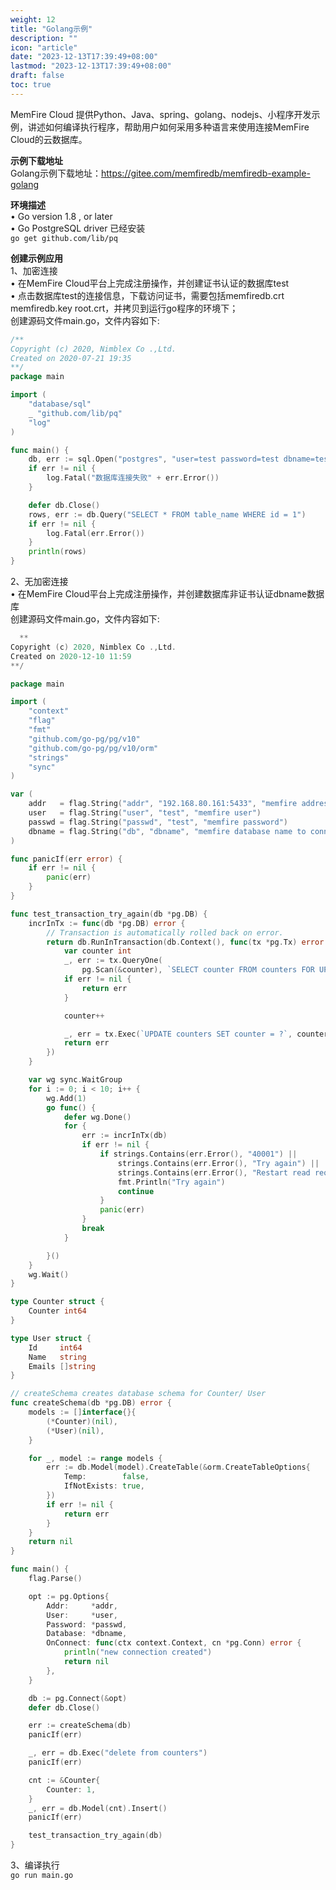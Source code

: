 ```yaml
---
weight: 12
title: "Golang示例"
description: ""
icon: "article"
date: "2023-12-13T17:39:49+08:00"
lastmod: "2023-12-13T17:39:49+08:00"
draft: false
toc: true
---
```




MemFire Cloud 提供Python、Java、spring、golang、nodejs、小程序开发示例，讲述如何编译执行程序，帮助用户如何采用多种语言来使用连接MemFire Cloud的云数据库。   

 **示例下载地址**   
 Golang示例下载地址：https://gitee.com/memfiredb/memfiredb-example-golang    

**环境描述**    
•	Go version 1.8 , or later   
•	Go PostgreSQL driver 已经安装  
``` go get github.com/lib/pq  ```  


**创建示例应用**   
1、加密连接  
•	在MemFire Cloud平台上完成注册操作，并创建证书认证的数据库test  
•	点击数据库test的连接信息，下载访问证书，需要包括memfiredb.crt memfiredb.key root.crt，并拷贝到运行go程序的环境下；  
创建源码文件main.go，文件内容如下:  

```go
/**
Copyright (c) 2020, Nimblex Co .,Ltd.
Created on 2020-07-21 19:35
**/
package main

import (
	"database/sql"
	_ "github.com/lib/pq"
	"log"
)

func main() {
	db, err := sql.Open("postgres", "user=test password=test dbname=test host=192.168.80.161 port=5433 sslmode=require sslcert=./memfiredb.crt sslkey=./memfiredb.key sslrootcert=./ca.crt")
	if err != nil {
		log.Fatal("数据库连接失败" + err.Error())
	}

	defer db.Close()
	rows, err := db.Query("SELECT * FROM table_name WHERE id = 1")
	if err != nil {
		log.Fatal(err.Error())
	}
	println(rows)
}

```
2、无加密连接  
•	在MemFire Cloud平台上完成注册操作，并创建数据库非证书认证dbname数据库  
创建源码文件main.go，文件内容如下:  

```go
  **
Copyright (c) 2020, Nimblex Co .,Ltd.
Created on 2020-12-10 11:59
**/

package main

import (
	"context"
	"flag"
	"fmt"
	"github.com/go-pg/pg/v10"
	"github.com/go-pg/pg/v10/orm"
	"strings"
	"sync"
)

var (
	addr   = flag.String("addr", "192.168.80.161:5433", "memfire address to connect")
	user   = flag.String("user", "test", "memfire user")
	passwd = flag.String("passwd", "test", "memfire password")
	dbname = flag.String("db", "dbname", "memfire database name to connect")
)

func panicIf(err error) {
	if err != nil {
		panic(err)
	}
}

func test_transaction_try_again(db *pg.DB) {
	incrInTx := func(db *pg.DB) error {
		// Transaction is automatically rolled back on error.
		return db.RunInTransaction(db.Context(), func(tx *pg.Tx) error {
			var counter int
			_, err := tx.QueryOne(
				pg.Scan(&counter), `SELECT counter FROM counters FOR UPDATE`)
			if err != nil {
				return err
			}

			counter++

			_, err = tx.Exec(`UPDATE counters SET counter = ?`, counter)
			return err
		})
	}

	var wg sync.WaitGroup
	for i := 0; i < 10; i++ {
		wg.Add(1)
		go func() {
			defer wg.Done()
			for {
				err := incrInTx(db)
				if err != nil {
					if strings.Contains(err.Error(), "40001") ||
						strings.Contains(err.Error(), "Try again") ||
						strings.Contains(err.Error(), "Restart read required") {
						fmt.Println("Try again")
						continue
					}
					panic(err)
				}
				break
			}

		}()
	}
	wg.Wait()
}

type Counter struct {
	Counter int64
}

type User struct {
	Id     int64
	Name   string
	Emails []string
}

// createSchema creates database schema for Counter/ User
func createSchema(db *pg.DB) error {
	models := []interface{}{
		(*Counter)(nil),
		(*User)(nil),
	}

	for _, model := range models {
		err := db.Model(model).CreateTable(&orm.CreateTableOptions{
			Temp:        false,
			IfNotExists: true,
		})
		if err != nil {
			return err
		}
	}
	return nil
}

func main() {
	flag.Parse()

	opt := pg.Options{
		Addr:     *addr,
		User:     *user,
		Password: *passwd,
		Database: *dbname,
		OnConnect: func(ctx context.Context, cn *pg.Conn) error {
			println("new connection created")
			return nil
		},
	}

	db := pg.Connect(&opt)
	defer db.Close()

	err := createSchema(db)
	panicIf(err)

	_, err = db.Exec("delete from counters")
	panicIf(err)

	cnt := &Counter{
		Counter: 1,
	}
	_, err = db.Model(cnt).Insert()
	panicIf(err)

	test_transaction_try_again(db)
}

```

3、编译执行    
``` go run main.go ```  


